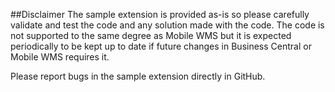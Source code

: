##Disclaimer
The sample extension is provided as-is so please carefully validate and test the code and any solution made with the code. The code is not supported to the same degree as Mobile WMS but it is expected periodically to be kept up to date if future changes in Business Central or Mobile WMS requires it.<p>

Please report bugs in the sample extension directly in GitHub.
